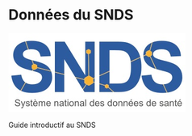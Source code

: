 # Données du SNDS
<!-- SPDX-License-Identifier: MPL-2.0 -->

![le SNDS](../files/images/logo/logoSNDS.jpg)

Guide introductif au SNDS